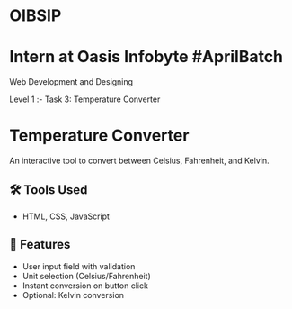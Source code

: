 # OIBSIP 

# Intern at Oasis Infobyte #AprilBatch

Web Development and Designing

Level 1 :- Task 3: Temperature Converter

# Temperature Converter

An interactive tool to convert between Celsius, Fahrenheit, and Kelvin.

## 🛠️ Tools Used
- HTML, CSS, JavaScript

## 🔄 Features
- User input field with validation
- Unit selection (Celsius/Fahrenheit)
- Instant conversion on button click
- Optional: Kelvin conversion
